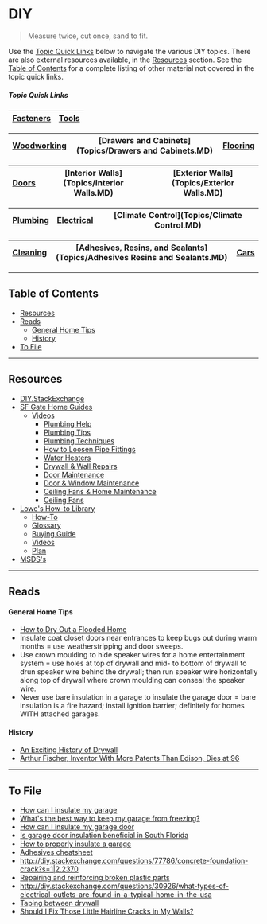 # DIY

> Measure twice, cut once, sand to fit.

Use the [Topic Quick Links](#topic-quick-links) below to navigate the various DIY topics. There are also external resources available, in the [Resources](#resources) section. See the [Table of Contents](#table-of-contents) for a complete listing of other material not covered in the topic quick links.

##### Topic Quick Links

[Fasteners](Topics/Fasteners.MD) | [Tools](Topics/Tools.MD) 
---------------------------------|-------------------------

[Woodworking](Topics/Woodworking.MD) | [Drawers and Cabinets](Topics/Drawers and Cabinets.MD) | [Flooring](Topics/Flooring.MD)
-------------------------------------|--------------------------------------------------------|-------------------------------

[Doors](Topics/Doors.MD) | [Interior Walls](Topics/Interior Walls.MD) | [Exterior Walls](Topics/Exterior Walls.MD)
-------------------------|--------------------------------------------|-------------------------------------------

[Plumbing](Topics/Plumbing.MD) | [Electrical](Topics/Electrical.MD) | [Climate Control](Topics/Climate Control.MD)
-------------------------------|------------------------------------|---------------------------------------------

[Cleaning](Topics/Cleaning.MD) | [Adhesives, Resins, and Sealants](Topics/Adhesives Resins and Sealants.MD) | [Cars](Topics/Cars.MD)
-------------------------------|----------------------------------------------------------------------------|-----------------------

___

## Table of Contents
* [Resources](#resources)
* [Reads](#reads)
  * [General Home Tips](#general-home-tips)
  * [History](#history)
* [To File](#to-file)

___

## Resources
* [DIY.StackExchange](http://diy.stackexchange.com/)
* [SF Gate Home Guides](http://homeguides.sfgate.com/)
  * [Videos](http://homeguides.sfgate.com/water-heaters-88490.html)
    * [Plumbing Help](http://homeguides.sfgate.com/plumbing-87491.html)
    * [Plumbing Tips](http://homeguides.sfgate.com/plumbing-tips-73552.html)
    * [Plumbing Techniques](http://homeguides.sfgate.com/plumbing-techniques-88776.html)
    * [How to Loosen Pipe Fittings](http://homeguides.sfgate.com/plumbing-loosen-pipe-fittings-80614.html)
    * [Water Heaters](http://homeguides.sfgate.com/water-heaters-88490.html)
    * [Drywall & Wall Repairs](http://homeguides.sfgate.com/drywall-wall-repairs-84919.html)
    * [Door Maintenance](http://homeguides.sfgate.com/door-maintenance-83186.html)
    * [Door & Window Maintenance](http://homeguides.sfgate.com/door-window-maintenance-73563.html)
    * [Ceiling Fans & Home Maintenance](http://homeguides.sfgate.com/ceiling-fans-home-maintenance-73589.html)
    * [Ceiling Fans](http://homeguides.sfgate.com/ceiling-fans-73518.html)
* [Lowe's How-to Library](http://www.lowes.com/how-to-library)
  * [How-To](http://www.lowes.com/how-to-library/_/N-2z80u/npl#!&N%5B%5D=2zbrb)
  * [Glossary](http://www.lowes.com/how-to-library/_/N-2z80u/npl#!&N%5B%5D=2zbrm)
  * [Buying Guide](http://www.lowes.com/how-to-library/_/N-2z80u/npl#!&N%5B%5D=2zbr8)
  * [Videos](http://www.lowes.com/how-to-library/_/N-2z80u/npl#!&N%5B%5D=2zbri)
  * [Plan](http://www.lowes.com/how-to-library/_/N-2z80u/npl#!&N%5B%5D=2zbre)
* [MSDS's](http://www.ilpi.com/msds/)

___
## Reads

#### General Home Tips
* [How to Dry Out a Flooded Home](http://www.nytimes.com/2006/07/09/realestate/09home.html)
* Insulate coat closet doors near entrances to keep bugs out during warm months = use weatherstripping and door sweeps.
* Use crown moulding to hide speaker wires for a home entertainment system = use holes at top of drywall and mid- to bottom of drywall to drun speaker wire behind the drywall; then run speaker wire horizontally along top of drywall where crown moulding can conseal the speaker wire.
* Never use bare insulation in a garage to insulate the garage door = bare insulation is a fire hazard; install ignition barrier; definitely for homes WITH attached garages.

#### History
* [An Exciting History of Drywall](http://www.theatlantic.com/technology/archive/2016/07/an-exciting-history-of-drywall/493502/)
* [Arthur Fischer, Inventor With More Patents Than Edison, Dies at 96](http://www.nytimes.com/2016/02/09/business/international/artur-fischer-inventor-with-more-patents-than-edison-dies-at-96.html)

___
## To File
* [How can I insulate my garage](http://diy.stackexchange.com/questions/21454/how-can-i-insulate-my-garage/21460)
* [What's the best way to keep my garage from freezing?](http://diy.stackexchange.com/questions/17096/whats-the-best-way-to-keep-my-garage-from-freezing)
* [How can I insulate my garage door](http://diy.stackexchange.com/questions/3293/how-can-i-insulate-my-garage-door)
* [Is garage door insulation beneficial in South Florida](http://diy.stackexchange.com/questions/91550/is-garage-door-insulation-beneficial-in-south-florida)
* [How to properly insulate a garage](http://diy.stackexchange.com/questions/6473/how-to-properly-insulate-a-garage)
* [Adhesives cheatsheet](https://d-lab.mit.edu/sites/default/files/D-Lab_Learn-It_Adhesives.pdf)
* http://diy.stackexchange.com/questions/77786/concrete-foundation-crack?s=1|2.2370
* [Repairing and reinforcing broken plastic parts](http://woodgears.ca/misc/plastic_repair.html)
* http://diy.stackexchange.com/questions/30926/what-types-of-electrical-outlets-are-found-in-a-typical-home-in-the-usa
* [Taping between drywall](http://www.nytimes.com/1988/08/21/nyregion/taping-between-drywall-panels.html)
* [Should I Fix Those Little Hairline Cracks in My Walls?](http://www.nytimes.com/2014/04/10/garden/should-i-fix-those-little-hairline-cracks-in-my-walls.html)

